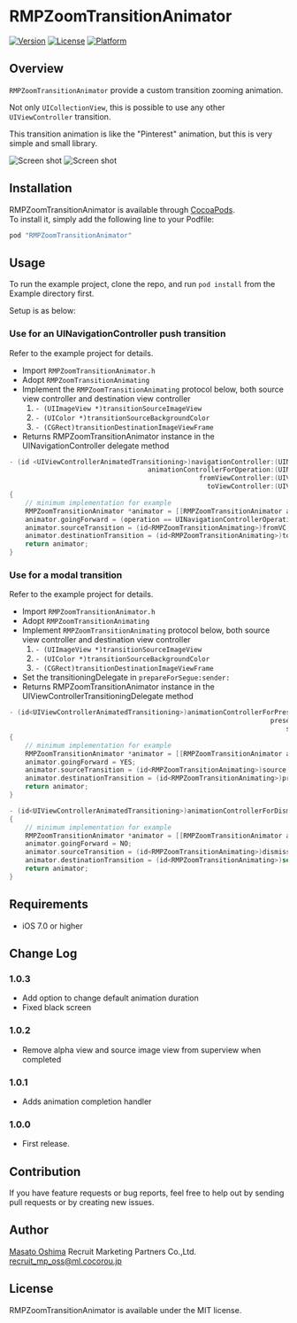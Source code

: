 # RMPZoomTransitionAnimator

[![Version](https://img.shields.io/cocoapods/v/RMPZoomTransitionAnimator.svg?style=flat)](http://cocoapods.org/pods/RMPZoomTransitionAnimator)
[![License](https://img.shields.io/cocoapods/l/RMPZoomTransitionAnimator.svg?style=flat)](http://cocoapods.org/pods/RMPZoomTransitionAnimator)
[![Platform](https://img.shields.io/cocoapods/p/RMPZoomTransitionAnimator.svg?style=flat)](http://cocoapods.org/pods/RMPZoomTransitionAnimator)

## Overview

`RMPZoomTransitionAnimator` provide a custom transition zooming animation.

Not only `UICollectionView`, this is possible to use any other `UIViewController` transition.

This transition animation is like the "Pinterest" animation, but this is very simple and small library.

![Screen shot](docs/collectionview.gif)
![Screen shot](docs/tableview.gif)

## Installation

RMPZoomTransitionAnimator is available through [CocoaPods](http://cocoapods.org).   
To install
it, simply add the following line to your Podfile:

```ruby
pod "RMPZoomTransitionAnimator"
```

## Usage

To run the example project, clone the repo, and run `pod install` from the Example directory first.

Setup is as below:

### Use for an UINavigationController push transition

Refer to the example project for details.

- Import `RMPZoomTransitionAnimator.h`
- Adopt `RMPZoomTransitionAnimating`
- Implement the `RMPZoomTransitionAnimating` protocol below, both source view controller and destination view controller
  1. `- (UIImageView *)transitionSourceImageView`
  2. `- (UIColor *)transitionSourceBackgroundColor`
  3. `- (CGRect)transitionDestinationImageViewFrame`
- Returns RMPZoomTransitionAnimator instance in the UINavigationController delegate method

```objective-c
- (id <UIViewControllerAnimatedTransitioning>)navigationController:(UINavigationController *)navigationController
                                   animationControllerForOperation:(UINavigationControllerOperation)operation
                                                fromViewController:(UIViewController *)fromVC
                                                  toViewController:(UIViewController *)toVC
{
    // minimum implementation for example
    RMPZoomTransitionAnimator *animator = [[RMPZoomTransitionAnimator alloc] init];
    animator.goingForward = (operation == UINavigationControllerOperationPush);
    animator.sourceTransition = (id<RMPZoomTransitionAnimating>)fromVC;
    animator.destinationTransition = (id<RMPZoomTransitionAnimating>)toVC;
    return animator;
}
```

### Use for a modal transition

Refer to the example project for details.

- Import `RMPZoomTransitionAnimator.h`
- Adopt `RMPZoomTransitionAnimating`
- Implement `RMPZoomTransitionAnimating` protocol below, both source view controller and destination view controller
  1. `- (UIImageView *)transitionSourceImageView`
  2. `- (UIColor *)transitionSourceBackgroundColor`
  3. `- (CGRect)transitionDestinationImageViewFrame`
- Set the transitioningDelegate in `prepareForSegue:sender:`
- Returns RMPZoomTransitionAnimator instance in the UIViewControllerTransitioningDelegate method

```objective-c
- (id<UIViewControllerAnimatedTransitioning>)animationControllerForPresentedController:(UIViewController *)presented
                                                                  presentingController:(UIViewController *)presenting
                                                                      sourceController:(UIViewController *)source
{
    // minimum implementation for example
    RMPZoomTransitionAnimator *animator = [[RMPZoomTransitionAnimator alloc] init];
    animator.goingForward = YES;
    animator.sourceTransition = (id<RMPZoomTransitionAnimating>)source;
    animator.destinationTransition = (id<RMPZoomTransitionAnimating>)presented;
    return animator;
}

- (id<UIViewControllerAnimatedTransitioning>)animationControllerForDismissedController:(UIViewController *)dismissed
{
    // minimum implementation for example
    RMPZoomTransitionAnimator *animator = [[RMPZoomTransitionAnimator alloc] init];
    animator.goingForward = NO;
    animator.sourceTransition = (id<RMPZoomTransitionAnimating>)dismissed;
    animator.destinationTransition = (id<RMPZoomTransitionAnimating>)self;
    return animator;
}
```

## Requirements

- iOS 7.0 or higher 

## Change Log

### 1.0.3
- Add option to change default animation duration
- Fixed black screen

### 1.0.2
- Remove alpha view and source image view from superview when completed

### 1.0.1
- Adds animation completion handler

### 1.0.0
- First release.

## Contribution

If you have feature requests or bug reports, feel free to help out by sending pull requests or by creating new issues.

## Author

[Masato Oshima](https://github.com/mpon)
Recruit Marketing Partners Co.,Ltd. recruit_mp_oss@ml.cocorou.jp

## License

RMPZoomTransitionAnimator is available under the MIT license.
